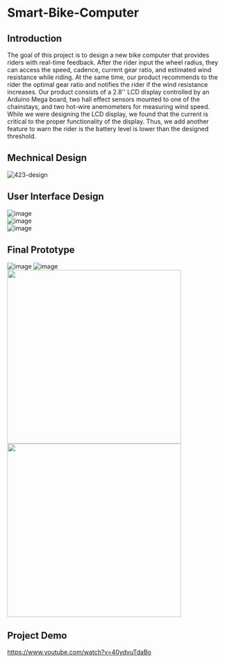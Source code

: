 # Smart-Bike-Computer
## Introduction 
The goal of this project is to design a new bike computer that provides riders with real-time feedback. After
the rider input the wheel radius, they can access the speed, cadence, current gear ratio, and estimated wind
resistance while riding. At the same time, our product recommends to the rider the optimal gear ratio and
notifies the rider if the wind resistance increases. Our product consists of a 2.8'' LCD display controlled by
an Arduino Mega board, two hall effect sensors mounted to one of the chainstays, and two hot-wire
anemometers for measuring wind speed. While we were designing the LCD display, we found that the
current is critical to the proper functionality of the display. Thus, we add another feature to warn the rider
is the battery level is lower than the designed threshold. 
## Mechnical Design
![423-design](https://user-images.githubusercontent.com/72272232/149884811-d22ad3e5-d75e-419b-90e5-e641f8b85a72.png)

## User Interface Design
![image](https://user-images.githubusercontent.com/72272232/149885280-04e96d0b-b75d-4e09-9b8c-1aafefd0d34b.png)  
![image](https://user-images.githubusercontent.com/72272232/149885289-391510a2-8251-4b58-b0a3-d7e9f0e7dd1c.png)   
![image](https://user-images.githubusercontent.com/72272232/149894820-85edbe57-e554-43a6-b0ae-5e789d0f8ca4.png)


## Final Prototype
![image](https://user-images.githubusercontent.com/72272232/149885568-984f0c1d-7b4f-4995-bc4e-79ce8fac98fc.png)
![image](https://user-images.githubusercontent.com/72272232/149885342-a3d29864-f940-45b9-972e-b4ac3f818c70.png)
<img src="https://user-images.githubusercontent.com/72272232/149869546-5ba1884e-2791-4e65-85f4-f09de40868c2.JPG" width="400*16/9" height="400">
<img src="https://user-images.githubusercontent.com/72272232/149886042-cef6c3fb-afd2-4674-a894-f97be7f7c026.png" width="400*16/9" height="400">


## Project Demo
https://www.youtube.com/watch?v=40ydvuTdaBo
